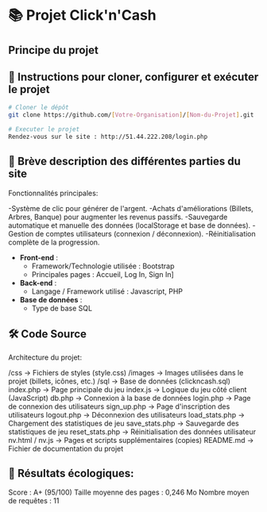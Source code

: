 # 📚 Projet Click'n'Cash

## Principe du projet 

## 🚀 Instructions pour cloner, configurer et exécuter le projet

```bash
# Cloner le dépôt
git clone https://github.com/[Votre-Organisation]/[Nom-du-Projet].git

# Executer le projet
Rendez-vous sur le site : http://51.44.222.208/login.php
```

## 🧩 Brève description des différentes parties du site

Fonctionnalités principales:

  -Système de clic pour générer de l'argent.
  -Achats d'améliorations (Billets, Arbres, Banque) pour augmenter les revenus passifs.
  -Sauvegarde automatique et manuelle des données (localStorage et base de données).
  -Gestion de comptes utilisateurs (connexion / déconnexion).
  -Réinitialisation complète de la progression.

- **Front-end** :
  - Framework/Technologie utilisée : Bootstrap
  - Principales pages : Accueil, Log In, Sign In]
- **Back-end** :
  - Langage / Framework utilisé : Javascript, PHP
- **Base de données** :
  - Type de base SQL

## 🛠️ Code Source
Architecture du projet:

  /css              → Fichiers de styles (style.css)
  /images           → Images utilisées dans le projet (billets, icônes, etc.)
  /sql              → Base de données (clickncash.sql)
  index.php         → Page principale du jeu
  index.js          → Logique du jeu côté client (JavaScript)
  db.php            → Connexion à la base de données
  login.php         → Page de connexion des utilisateurs
  sign_up.php       → Page d'inscription des utilisateurs
  logout.php        → Déconnexion des utilisateurs
  load_stats.php    → Chargement des statistiques de jeu
  save_stats.php    → Sauvegarde des statistiques de jeu
  reset_stats.php   → Réinitialisation des données utilisateur
  nv.html / nv.js   → Pages et scripts supplémentaires (copies)
  README.md         → Fichier de documentation du projet

## 🌿 Résultats écologiques:
  Score : A+ (95/100)
  Taille moyenne des pages : 0,246 Mo
  Nombre moyen de requêtes : 11
